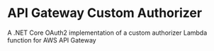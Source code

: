 # API Gateway Custom Authorizer
A .NET Core OAuth2 implementation of a custom authorizer Lambda function for AWS API Gateway
